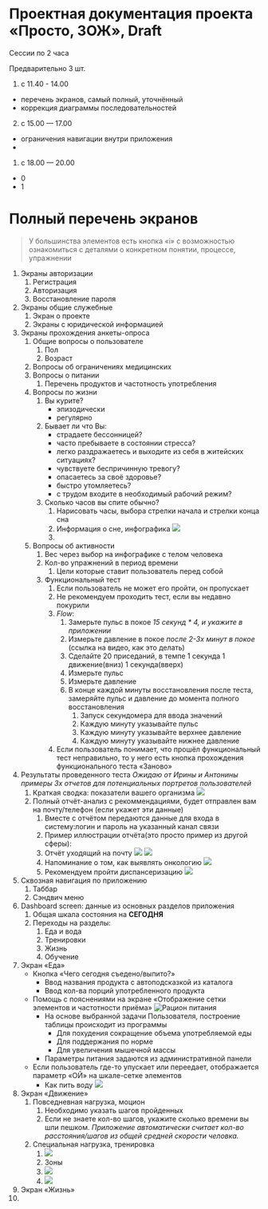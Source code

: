 # Проектная документация проекта «Просто, ЗОЖ», Draft


Сессии по 2 часа

Предварительно 3 шт. 

1. с 11.40 - 14.00 
- перечень экранов, самый полный, уточнённый
- коррекция диаграммы последовательностей

2. с 15.00 — 17.00
- ограничения навигации внутри приложения
- 

1. с 18.00 — 20.00
- 0
- 1


# Полный перечень экранов

> У большинства элементов есть кнопка «i» с возможностью ознакомиться с деталями о конкретном понятии, процессе, упражнении

1. Экраны авторизации
   1. Регистрация
   2. Авторизация
   3. Восстановление пароля
2. Экраны общие служебные
   1. Экран о проекте
   2. Экраны с юридической информацией 
3. Экраны прохождения анкеты-опроса
   1. Общие вопросы о пользователе
      1. Пол
      2. Возраст
   2. Вопросы об ограничениях медицинских
   3. Вопросы о питании
      1. Перечень продуктов и частотность употребления
   4. Вопросы по жизни
      1.   Вы курите?
           - эпизодически
           - регулярно
      2. Бывает ли что Вы:
         - страдаете бессонницей?
         - часто пребываете в состоянии стресса? 
         - легко раздражаетесь и выходите из себя в житейских ситуациях? 
         - чувствуете беспричинную тревогу? 
         - опасаетесь за своё здоровье? 
         - быстро утомляетесь? 
         - с трудом входите в необходимый рабочий режим?
       3. Сколько часов вы спите обычно?
          1. Нарисовать часы, выбора стрелки начала и стрелки конца сна
          2. Информация о сне, инфографика
             ![](i/dream.jpg)
          3. 
   5. Вопросы об активности
      1. Вес через выбор на инфографике с телом человека
      2. Кол-во упражнений в период времени
         1. Цели которые ставит пользователь перед собой
      3. Функциональный тест
         1. Если пользователь не может его пройти, он пропускает
         2. Не рекомендуем проходить тест, если вы недавно покурили
         3. *Flow*:
            1. Замерьте пульс в покое *15 секунд * 4, и укажите в приложении*
            2. Измерьте давление в покое *после 2-3х минут в покое* (ссылка на видео, как это делать)
            3. Сделайте 20 приседаний, в темпе 1 секунда 1 движение(вниз) 1 секунда(вверх)
            4. Измерьте пульс
            5. Измерьте давление
            6. В конце каждой минуты восстановления после теста, замеряйте пульс и давление до момента полного восстановления
               1. Запуск секундомера для ввода значений
               2. Каждую минуту указывайте пульс
               3. Каждую минуту указывайте верхнее давление
               4. Каждую минуту указывайте нижнее давление
         4. Если пользователь понимает, что прошёл функциональный тест неправильно, то у него есть кнопка прохождения функционального теста «Заново»
4. Результаты проведенного теста *Ожидаю от Ирины и Антонины примеры 3х отчетов для потенциальных портретов пользователей*
   1. Краткая сводка: показатели вашего организма
        ![](i/health.jpg)
   2. Полный отчёт-анализ с рекоммендациями, будет отправлен вам на почту/телефон (если укажет эти данные)
      1. Вместе с отчётом передаются данные для входа в систему:логин и пароль на указанный канал связи
      2. Пример иллюстрации отчёта(это просто пример из другой сферы):
      3. Отчёт уходящий на почту 
         ![](i/report2.jpg)
         ![](i/report.png)
      4. Напоминание о том, как выявлять онкологию
         ![](i/report.jpg)
      5. Рекомендуем пройти диспансеризацию
         ![](i/disp.jpg)
5. Сквозная навигация по приложению
   1. Таббар
   2. Сэндвич меню
6. Dashboard screen: данные из основных разделов приложения
   1. Общая шкала состояния на **СЕГОДНЯ**
   2. Переходы на разделы:
      1. Еда и вода
      2. Тренировки
      3. Жизнь
      4. Обучение
7. Экран «Еда»
   - Кнопка «Чего сегодня съедено/выпито?»
     - Ввод названия продукта с автоподсказкой из каталога
     - Ввод кол-ва порций употребленного продукта
   - Помощь с пояснениями на экране «Отображение сетки элементов и частотности приёма»
   ![Рацион питания](i/ration.png)
     - На основе выбранной задачи Пользователя, построение таблицы происходит из программы
       - Для похудения сокращение объема употребляемой еды
       - Для поддержания по норме
       - Для увеличения мышечной массы
     - Параметры питания задаются из административной панели
   - Если пользователь где-то упускает или переедает, отображается параметр «ОЙ» на шкале-сетке элементов
     - Как пить воду
       ![](i/water.jpg)
8. Экран «Движение»
   1. Повседневная нагрузка, моцион
      1. Необходимо указать шагов пройденных
      2. Если не знаете кол-во шагов, укажите сколько времени вы шли пешком. *Приложение автоматически считает кол-во расстояния/шагов из общей средней скорости человка.* 
   2. Специальная нагрузка, тренировка
      1. ![](i/drils.jpg)
      2. Зоны 
      3. ![](i/pano.png)
      4. ![](i/trainer.jpg)
9.  Экран «Жизнь»
10. 


